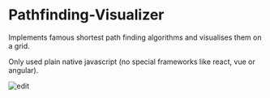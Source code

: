 # Pathfinding-Visualizer

Implements famous shortest path finding algorithms and visualises them on a grid.

Only used plain native javascript (no special frameworks like react, vue or angular).


![edit](https://user-images.githubusercontent.com/55504616/183072231-69b9dd60-0d73-4c2d-955d-108e4628a914.png)


